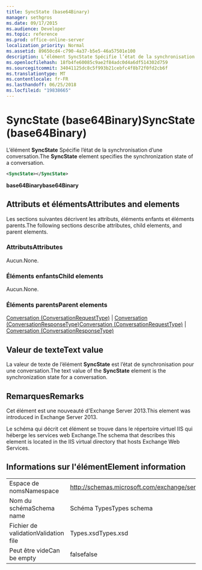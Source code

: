 ```yaml
---
title: SyncState (base64Binary)
manager: sethgros
ms.date: 09/17/2015
ms.audience: Developer
ms.topic: reference
ms.prod: office-online-server
localization_priority: Normal
ms.assetid: 89650cd4-c790-4a37-b5e5-46a57501e100
description: L’élément SyncState Spécifie l’état de la synchronisation d’une conversation.
ms.openlocfilehash: 18fb4fe60085c9ae2f84adc0d4a6df514302d759
ms.sourcegitcommit: 34041125dc8c5f993b21cebfc4f8b72f0fd2cb6f
ms.translationtype: MT
ms.contentlocale: fr-FR
ms.lasthandoff: 06/25/2018
ms.locfileid: "19838665"
---
```

# <a name="syncstate-base64binary"></a><span data-ttu-id="05c12-103">SyncState (base64Binary)</span><span class="sxs-lookup"><span data-stu-id="05c12-103">SyncState (base64Binary)</span></span>

<span data-ttu-id="05c12-104">L’élément **SyncState** Spécifie l’état de la synchronisation d’une conversation.</span><span class="sxs-lookup"><span data-stu-id="05c12-104">The **SyncState** element specifies the synchronization state of a conversation.</span></span> 
  
```XML
<SyncState></SyncState>
```

 <span data-ttu-id="05c12-105">**base64Binary**</span><span class="sxs-lookup"><span data-stu-id="05c12-105">**base64Binary**</span></span>
## <a name="attributes-and-elements"></a><span data-ttu-id="05c12-106">Attributs et éléments</span><span class="sxs-lookup"><span data-stu-id="05c12-106">Attributes and elements</span></span>

<span data-ttu-id="05c12-107">Les sections suivantes décrivent les attributs, éléments enfants et éléments parents.</span><span class="sxs-lookup"><span data-stu-id="05c12-107">The following sections describe attributes, child elements, and parent elements.</span></span>
  
### <a name="attributes"></a><span data-ttu-id="05c12-108">Attributs</span><span class="sxs-lookup"><span data-stu-id="05c12-108">Attributes</span></span>

<span data-ttu-id="05c12-109">Aucun.</span><span class="sxs-lookup"><span data-stu-id="05c12-109">None.</span></span>
  
### <a name="child-elements"></a><span data-ttu-id="05c12-110">Éléments enfants</span><span class="sxs-lookup"><span data-stu-id="05c12-110">Child elements</span></span>

<span data-ttu-id="05c12-111">Aucun.</span><span class="sxs-lookup"><span data-stu-id="05c12-111">None.</span></span>
  
### <a name="parent-elements"></a><span data-ttu-id="05c12-112">Éléments parents</span><span class="sxs-lookup"><span data-stu-id="05c12-112">Parent elements</span></span>

<span data-ttu-id="05c12-113">[Conversation (ConversationRequestType)](conversation-conversationrequesttype.md) | [Conversation (ConversationResponseType)](conversation-conversationresponsetype.md)</span><span class="sxs-lookup"><span data-stu-id="05c12-113">[Conversation (ConversationRequestType)](conversation-conversationrequesttype.md) | [Conversation (ConversationResponseType)](conversation-conversationresponsetype.md)</span></span>
  
## <a name="text-value"></a><span data-ttu-id="05c12-114">Valeur de texte</span><span class="sxs-lookup"><span data-stu-id="05c12-114">Text value</span></span>

<span data-ttu-id="05c12-115">La valeur de texte de l’élément **SyncState** est l’état de synchronisation pour une conversation.</span><span class="sxs-lookup"><span data-stu-id="05c12-115">The text value of the **SyncState** element is the synchronization state for a conversation.</span></span> 
  
## <a name="remarks"></a><span data-ttu-id="05c12-116">Remarques</span><span class="sxs-lookup"><span data-stu-id="05c12-116">Remarks</span></span>

<span data-ttu-id="05c12-117">Cet élément est une nouveauté d'Exchange Server 2013.</span><span class="sxs-lookup"><span data-stu-id="05c12-117">This element was introduced in Exchange Server 2013.</span></span>
  
<span data-ttu-id="05c12-118">Le schéma qui décrit cet élément se trouve dans le répertoire virtuel IIS qui héberge les services web Exchange.</span><span class="sxs-lookup"><span data-stu-id="05c12-118">The schema that describes this element is located in the IIS virtual directory that hosts Exchange Web Services.</span></span>
  
## <a name="element-information"></a><span data-ttu-id="05c12-119">Informations sur l'élément</span><span class="sxs-lookup"><span data-stu-id="05c12-119">Element information</span></span>

|||
|:-----|:-----|
|<span data-ttu-id="05c12-120">Espace de noms</span><span class="sxs-lookup"><span data-stu-id="05c12-120">Namespace</span></span>  <br/> |http://schemas.microsoft.com/exchange/services/2006/types  <br/> |
|<span data-ttu-id="05c12-121">Nom du schéma</span><span class="sxs-lookup"><span data-stu-id="05c12-121">Schema name</span></span>  <br/> |<span data-ttu-id="05c12-122">Schéma Types</span><span class="sxs-lookup"><span data-stu-id="05c12-122">Types schema</span></span>  <br/> |
|<span data-ttu-id="05c12-123">Fichier de validation</span><span class="sxs-lookup"><span data-stu-id="05c12-123">Validation file</span></span>  <br/> |<span data-ttu-id="05c12-124">Types.xsd</span><span class="sxs-lookup"><span data-stu-id="05c12-124">Types.xsd</span></span>  <br/> |
|<span data-ttu-id="05c12-125">Peut être vide</span><span class="sxs-lookup"><span data-stu-id="05c12-125">Can be empty</span></span>  <br/> |<span data-ttu-id="05c12-126">false</span><span class="sxs-lookup"><span data-stu-id="05c12-126">false</span></span>  <br/> |
   


